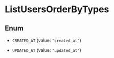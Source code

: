 

# ListUsersOrderByTypes

## Enum


* `CREATED_AT` (value: `"created_at"`)

* `UPDATED_AT` (value: `"updated_at"`)



